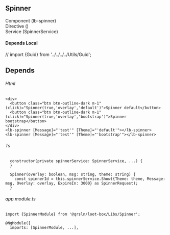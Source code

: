 ## Spinner
Component (lb-spinner)  
Directive ()  
Service (SpinnerService)  

#### Depends Local
// import {Guid} from '../../../../Utils/Guid';  

## Depends

###### Html
```
<div>
  <button class="btn btn-outline-dark m-1" (click)="Spinner(true,'overlay','default')">Spinner default</button>
  <button class="btn btn-outline-dark m-1" (click)="Spinner(true,'overlay','bootstrap')">Spinner bootstrap</button>
</div>
<lb-spinner [Message]="'test'" [Theme]="'default'"></lb-spinner>
<lb-spinner [Message]="'test'" [Theme]="'bootstrap'"></lb-spinner>
```
###### Ts
```
  constructor(private spinnerService: SpinnerService, ...) {
  }

  Spinner(overlay: boolean, msg: string, theme: string) {
    const spinnerId = this.spinnerService.Show({Theme: theme, Message: msg, Overlay: overlay, ExpireIn: 3000} as SpinnerRequest);
  }
```  
###### app.module.ts
```
import {SpinnerModule} from '@qrsln/loot-box/Libs/Spinner';

@NgModule({
  imports: [SpinnerModule, ...],

```  
